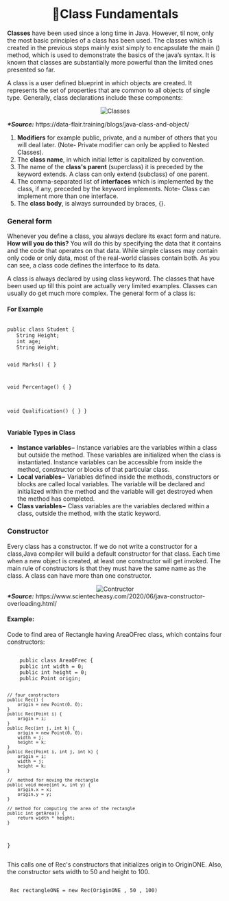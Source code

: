 <h1 align="center">📝Class Fundamentals</h1>
<p><b>Classes</b> have been used since a long time in Java. However, til now, only the most basic principles of a class has been used. The classes which is created in the previous steps mainly exist simply to encapsulate the main () method, which is used to demonstrate the basics of the java’s syntax. It is known that classes are substantially more powerful than the limited ones presented so far.</p>
<p>A class is a user defined blueprint in which objects are created. It represents the set of properties that are common to all objects of single type. Generally, class declarations include these components: </p>
<div align="center">
     <img alt="Classes" src="https://data-flair.training/blogs/wp-content/uploads/sites/2/2018/01/Class-Declaration-in-Java.jpg">
</div>
<p><i><b>*Source:</b></i> https://data-flair.training/blogs/java-class-and-object/</p>
<ol>
     <li><b>Modifiers</b> for example public, private, and a number of others that you will deal later. (Note- Private modifier can only be applied to Nested Classes).</li>
     <li>The <b>class name</b>, in which initial letter is capitalized by convention.</li>
     <li>The name of the <b>class's parent</b> (superclass) it is preceded by the keyword extends. A class can only extend (subclass) of one parent.</li>
     <li>The comma-separated list of <b>interfaces</b> which is  implemented by the class, if any, preceded by the keyword implements. Note- Class can implement more than one        interface.</li>       
     <li>The <b>class body</b>, is always surrounded by braces, {}.</li>
</ol>
<h3>General form</h3>
<p> Whenever you define a class, you always declare its exact form and nature. <b>How will you do this?</b> You will do this by specifying the data that it contains and the code that operates on that data. While simple classes may contain only code or only data, most of the real-world classes contain both. As you can see, a class code defines the interface to its data.</p>
<p> A class is always declared by using class keyword. The classes that have been used up till this point are actually very limited examples. Classes can usually do get much more complex. The general form of a class is:</p>
<h4>For Example</h4>
<pre>
<code>
public class Student {
   String Height;
   int age;
   String Weight;

   void Marks() {
   }

   void Percentage() {
   }

   void Qualification() {
   }
}
</code>
</pre>
<h4>Variable Types in Class</h4>
<ul>     
   <li><b>Instance variables−</b> Instance variables are the variables within a class but outside the method. These variables are initialized when the class is instantiated. Instance variables can be accessible from inside the method, constructor or blocks of that particular class.</li>
   <li><b>Local variables−</b> Variables defined inside the methods, constructors or blocks are called local variables. The variable will be declared and initialized within the method and the variable will get destroyed when the method has completed.
   <li><b>Class variables−</b> Class variables are the variables declared within a class, outside the method, with the static keyword.</li>     
</ul>
<h3>Constructor</h3>
<p>Every class has a constructor. If we do not write a constructor for a class,Java compiler will build a default constructor for that class. Each time when a new object is created, at least one constructor will get invoked. The main rule of constructors is that they must have the same name as the class. A class can have more than one constructor.</p>
<div align="center">
     <img alt="Contructor" src="https://www.scientecheasy.com/wp-content/uploads/2018/07/java-constructor-overloading.png">
</div>     
<i><b>*Source:</b></i> https://www.scientecheasy.com/2020/06/java-constructor-overloading.html/
<h4>Example:</h4>
<p>Code to find area of Rectangle having AreaOFrec class, which contains four constructors:</p>
<pre>
<code>
    public class AreaOFrec {
    public int width = 0;
    public int height = 0;
    public Point origin;

    // four constructors
    public Rec() {
        origin = new Point(0, 0);
    }
    public Rec(Point i) {
        origin = i;
    }
    public Rec(int j, int k) {
        origin = new Point(0, 0);
        width = j;
        height = k;
    }
    public Rec(Point i, int j, int k) {
        origin = i;
        width = j;
        height = k;
    }

    //  method for moving the rectangle
    public void move(int x, int y) {
        origin.x = x;
        origin.y = y;
    }

    // method for computing the area of the rectangle
    public int getArea() {
        return width * height;
    }
}
</code>
</pre>
<p>This calls one of Rec's constructors that initializes origin to OriginONE. Also, the constructor sets width to 50 and height to 100.</p>
<pre>
<code>
 Rec rectangleONE = new Rec(OriginONE , 50 , 100)
</code>
</pre>
     
